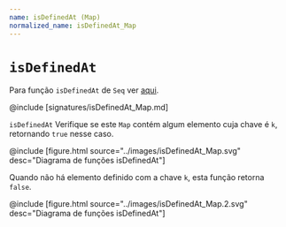 ```yaml
---
name: isDefinedAt (Map)
normalized_name: isDefinedAt_Map
---
```


# `isDefinedAt`

Para função `isDefinedAt` de `Seq` ver [aqui](./isDefinedAt_Seq).

@include [signatures/isDefinedAt_Map.md]

`isDefinedAt` Verifique se este `Map` contém algum elemento cuja chave é `k`, retornando `true` nesse caso.

@include [figure.html source="../images/isDefinedAt_Map.svg" desc="Diagrama de funções isDefinedAt"]

Quando não há elemento definido com a chave `k`, esta função retorna `false`.

@include [figure.html source="../images/isDefinedAt_Map.2.svg" desc="Diagrama de funções isDefinedAt"]
